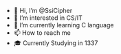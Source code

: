 - 👋 Hi, I’m @SsiCipher
- 👀 I’m interested in CS/IT
- 🌱 I’m currently learning C language
- 📫 How to reach me 
- 🎓 Currently Studying in 1337

<!---
SsiCipher/SsiCipher is a ✨ special ✨ repository because its `README.md` (this file) appears on your GitHub profile.
You can click the Preview link to take a look at your changes.
--->
